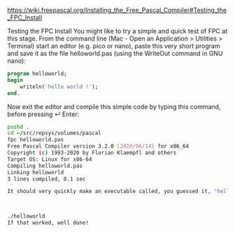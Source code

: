 https://wiki.freepascal.org/Installing_the_Free_Pascal_Compiler#Testing_the_FPC_Install

Testing the FPC Install
You might like to try a simple and quick test of FPC at this stage. From the command line (Mac - Open an Application > Utilities > Terminal) start an editor (e.g. pico or nano), paste this very short program and save it as the file helloworld.pas (using the WriteOut command in GNU nano):

```pascal
program helloworld;
begin
	writeln('hello world !');
end.
```

Now exit the editor and compile this simple code by typing this command, before pressing ↵ Enter:

```bash
pushd .
cd ~/src/repsys/volumes/pascal
fpc helloworld.pas
Free Pascal Compiler version 3.2.0 [2020/06/14] for x86_64
Copyright (c) 1993-2020 by Florian Klaempfl and others
Target OS: Linux for x86-64
Compiling helloworld.pas
Linking helloworld
3 lines compiled, 0.1 sec

It should very quickly make an executable called, you guessed it, "helloworld". Run this executable by typing this command and then pressing ↵ Enter:



./helloworld
If that worked, well done!
```